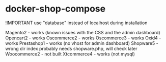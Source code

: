 # docker-shop-compose

!IMPORTANT use "database" instead of localhost during installation

Magento2 - works (known issues with the CSS and the admin dashboard)
Opencart2 - works
Oscommerce2 - works
Oscommerce3 - works
Oxid4 - works
Prestashop1 - works (no vhost for admin dashboard)
Shopware5 - wrong dir index probably needs shopware.php, will check later
Woocommerce2 - not built
Xtcommerce4 - works (not mysql)